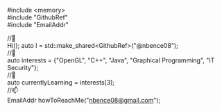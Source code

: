 #include \<memory>   
#include "GithubRef"  
#include "EmailAddr"  

//👋    
Hi(); auto I = std::make_shared\<GithubRef>("@nbence08");  
//👀    
auto interests = {"OpenGL", "C++", "Java", "Graphical Programming", "IT Security"};   
//🌱    
auto currentlyLearning = interests[3];  
//📫    
EmailAddr howToReachMe("nbence08@gmail.com"); 
